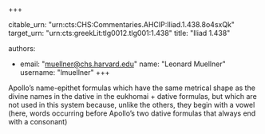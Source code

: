 +++


citable_urn: "urn:cts:CHS:Commentaries.AHCIP:Iliad.1.438.8o4sxQk"
target_urn: "urn:cts:greekLit:tlg0012.tlg001:1.438"
title: "Iliad 1.438"

authors:
- email: "muellner@chs.harvard.edu"
  name: "Leonard Muellner"
  username: "lmuellner"
+++

<p>Apollo’s name-epithet formulas which have the same metrical shape as the divine names in the dative in the eukhomai + dative formulas, but which are not used in this system because, unlike the others, they begin with a vowel (here, words occurring before Apollo’s two dative formulas that always end with a consonant)</p>